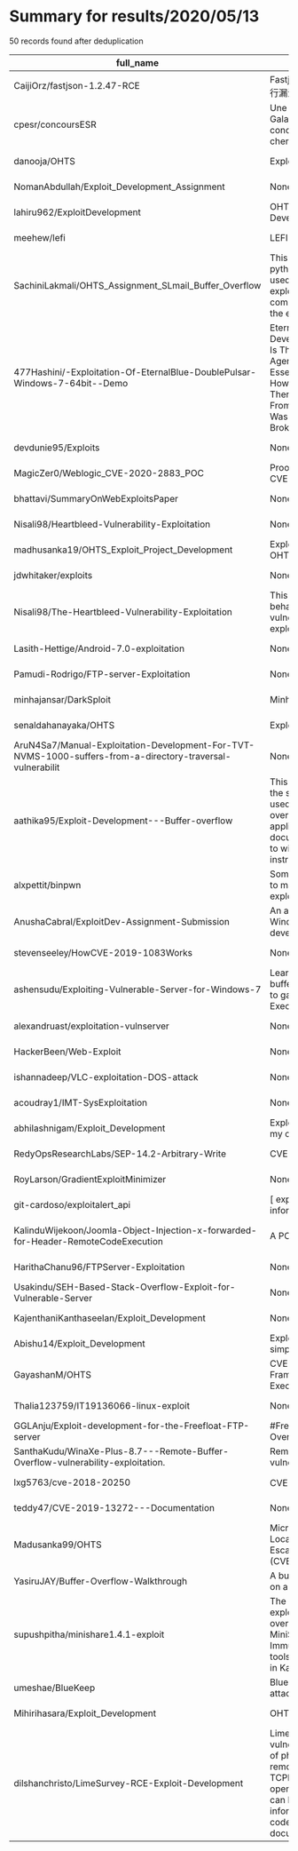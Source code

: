 
# Summary for results/2020/05/13
    
50 records found after deduplication

| full_name | description | html_url | matched_list | matched_count | pushed_at | size | stargazers_count | language | forks_count |
|------------------------------------------------------------------------------------------------------------|------------------------------------------------------------------------------------------------------------------------------------------------------------------------------------------------------------------------------------------------------------------|-------------------------------------------------------------------------------------------------------------------------------|---------------------------------------------|-----------------|---------------------------|--------|--------------------|------------|---------------|
| CaijiOrz/fastjson-1.2.47-RCE | Fastjson <= 1.2.47 远程命令执行漏洞利用工具及方法 | https://github.com/CaijiOrz/fastjson-1.2.47-RCE | ['rce'] | 1 | 2020-05-13 03:44:19+00:00 | 37639 | 249 | Java | 71 |
| cpesr/concoursESR | Une exploitation des données Galaxy pour analyser les concours enseignants-chercheurs de l'ESR. | https://github.com/cpesr/concoursESR | ['exploit'] | 1 | 2020-05-13 13:34:51+00:00 | 1392 | 0 | HTML | 1 |
| danooja/OHTS | Exploit Development - BOF | https://github.com/danooja/OHTS | ['exploit'] | 1 | 2020-05-13 06:34:02+00:00 | 4144 | 0 | | 0 |
| NomanAbdullah/Exploit_Development_Assignment | None | https://github.com/NomanAbdullah/Exploit_Development_Assignment | ['exploit'] | 1 | 2020-05-13 07:11:35+00:00 | 1030 | 0 | | 0 |
| lahiru962/ExploitDevelopment | OHTS Assignment - Exploit Development | https://github.com/lahiru962/ExploitDevelopment | ['exploit'] | 1 | 2020-05-13 08:54:57+00:00 | 1117 | 0 | | 0 |
| meehew/lefi | LEFI Exploits File Inclusion | https://github.com/meehew/lefi | ['exploit'] | 1 | 2020-05-13 08:33:20+00:00 | 1 | 0 | | 0 |
| SachiniLakmali/OHTS_Assignment_SLmail_Buffer_Overflow | This repository contains the python codes that will be used in the buffer overflow exploitation of SLmail and the complete guide of conducting the exploit. | https://github.com/SachiniLakmali/OHTS_Assignment_SLmail_Buffer_Overflow | ['exploit'] | 1 | 2020-05-13 09:45:42+00:00 | 3557 | 0 | Python | 0 |
| 477Hashini/-Exploitation-Of-EternalBlue-DoublePulsar-Windows-7-64bit--Demo | Eternalblue Exploit Was Developed By The NSA Which Is The National Security Agency In United States. Essentially What Happened Or How It Was Released Is That There Were Few Testimonies From NSA Employees, And It Was Leaked By The Shadow Brokers Hacker Grou | https://github.com/477Hashini/-Exploitation-Of-EternalBlue-DoublePulsar-Windows-7-64bit--Demo | ['exploit'] | 1 | 2020-05-13 08:53:02+00:00 | 2665 | 0 | | 0 |
| devdunie95/Exploits | None | https://github.com/devdunie95/Exploits | ['exploit'] | 1 | 2020-05-13 09:55:07+00:00 | 0 | 0 | | 0 |
| MagicZer0/Weblogic_CVE-2020-2883_POC | Proof of concept for Weblogic CVE-2020-2883 | https://github.com/MagicZer0/Weblogic_CVE-2020-2883_POC | ['cve poc', 'cve-2'] | 2 | 2020-05-13 10:19:07+00:00 | 6 | 13 | Java | 1 |
| bhattavi/SummaryOnWebExploitsPaper | None | https://github.com/bhattavi/SummaryOnWebExploitsPaper | ['exploit'] | 1 | 2020-05-13 10:30:43+00:00 | 208 | 0 | | 0 |
| Nisali98/Heartbleed-Vulnerability-Exploitation | None | https://github.com/Nisali98/Heartbleed-Vulnerability-Exploitation | ['exploit'] | 1 | 2020-05-13 12:07:50+00:00 | 0 | 0 | | 0 |
| madhusanka19/OHTS_Exploit_Project_Development | Exploit_Project_Development- OHTS | https://github.com/madhusanka19/OHTS_Exploit_Project_Development | ['exploit'] | 1 | 2020-05-13 12:56:37+00:00 | 1396 | 0 | | 0 |
| jdwhitaker/exploits | None | https://github.com/jdwhitaker/exploits | ['exploit'] | 1 | 2020-05-13 13:54:45+00:00 | 5 | 0 | PowerShell | 0 |
| Nisali98/The-Heartbleed-Vulnerability-Exploitation | This report conveys the behaviour of Heartbleed vulnerability and the exploitation | https://github.com/Nisali98/The-Heartbleed-Vulnerability-Exploitation | ['exploit'] | 1 | 2020-05-13 13:57:51+00:00 | 4281 | 0 | | 0 |
| Lasith-Hettige/Android-7.0-exploitation | None | https://github.com/Lasith-Hettige/Android-7.0-exploitation | ['exploit'] | 1 | 2020-05-13 15:15:21+00:00 | 2978 | 0 | | 0 |
| Pamudi-Rodrigo/FTP-server-Exploitation | None | https://github.com/Pamudi-Rodrigo/FTP-server-Exploitation | ['exploit'] | 1 | 2020-05-13 14:24:19+00:00 | 467 | 0 | | 0 |
| minhajansar/DarkSploit | Minha | https://github.com/minhajansar/DarkSploit | ['sploit'] | 1 | 2020-05-13 14:24:31+00:00 | 0 | 0 | nan | 0 |
| senaldahanayaka/OHTS | Exploit develpoment | https://github.com/senaldahanayaka/OHTS | ['exploit'] | 1 | 2020-05-13 15:17:59+00:00 | 3578 | 0 | | 0 |
| AruN4Sa7/Manual-Exploitation-Development-For-TVT-NVMS-1000-suffers-from-a-directory-traversal-vulnerabilit | None | https://github.com/AruN4Sa7/Manual-Exploitation-Development-For-TVT-NVMS-1000-suffers-from-a-directory-traversal-vulnerabilit | ['exploit'] | 1 | 2020-05-13 18:23:03+00:00 | 374 | 0 | | 0 |
| aathika95/Exploit-Development---Buffer-overflow | This repository contains all the source files that can be used to launch a buffer overflow attacks in windows application. And also it has a document that explains how to with step by step instruction | https://github.com/aathika95/Exploit-Development---Buffer-overflow | ['exploit'] | 1 | 2020-05-13 16:03:05+00:00 | 1280 | 0 | Python | 0 |
| alxpettit/binpwn | Some starter exercises for me to make the most of the binary exploitation class I'm taking | https://github.com/alxpettit/binpwn | ['exploit'] | 1 | 2020-05-13 22:07:17+00:00 | 3 | 0 | Python | 0 |
| AnushaCabral/ExploitDev-Assignment-Submission | An assignment based on Windows 10 exploit development. | https://github.com/AnushaCabral/ExploitDev-Assignment-Submission | ['exploit'] | 1 | 2020-05-13 19:22:06+00:00 | 1211 | 0 | | 0 |
| stevenseeley/HowCVE-2019-1083Works | None | https://github.com/stevenseeley/HowCVE-2019-1083Works | ['cve-2'] | 1 | 2020-05-13 18:17:24+00:00 | 18 | 2 | C# | 0 |
| ashensudu/Exploiting-Vulnerable-Server-for-Windows-7 | Learn how to exploit a simple buffer overflow vulnerability to gain Remote Code Execution on Windows 7 | https://github.com/ashensudu/Exploiting-Vulnerable-Server-for-Windows-7 | ['exploit', 'remote code execution'] | 2 | 2020-05-13 06:08:05+00:00 | 1736 | 1 | Python | 0 |
| alexandruast/exploitation-vulnserver | None | https://github.com/alexandruast/exploitation-vulnserver | ['exploit'] | 1 | 2020-05-13 06:06:26+00:00 | 5 | 0 | | 0 |
| HackerBeen/Web-Exploit | None | https://github.com/HackerBeen/Web-Exploit | ['exploit'] | 1 | 2020-05-13 05:47:05+00:00 | 4410 | 0 | Shell | 0 |
| ishannadeep/VLC-exploitation-DOS-attack | None | https://github.com/ishannadeep/VLC-exploitation-DOS-attack | ['exploit'] | 1 | 2020-05-13 06:05:05+00:00 | 604 | 0 | Python | 0 |
| acoudray1/IMT-SysExploitation | None | https://github.com/acoudray1/IMT-SysExploitation | ['exploit'] | 1 | 2020-05-13 07:39:34+00:00 | 2033 | 0 | C++ | 0 |
| abhilashnigam/Exploit_Development | Exploit development during my osce prep. | https://github.com/abhilashnigam/Exploit_Development | ['exploit'] | 1 | 2020-05-13 02:26:53+00:00 | 36 | 4 | Python | 2 |
| RedyOpsResearchLabs/SEP-14.2-Arbitrary-Write | CVE-2020-5837 exploit | https://github.com/RedyOpsResearchLabs/SEP-14.2-Arbitrary-Write | ['exploit'] | 1 | 2020-05-13 09:45:12+00:00 | 8166 | 31 | C++ | 11 |
| RoyLarson/GradientExploitMinimizer | None | https://github.com/RoyLarson/GradientExploitMinimizer | ['exploit'] | 1 | 2020-05-13 12:38:16+00:00 | 15 | 0 | Python | 0 |
| git-cardoso/exploitalert_api | [ expl ] - exploitalert informative | https://github.com/git-cardoso/exploitalert_api | ['exploit'] | 1 | 2020-05-13 17:55:03+00:00 | 12 | 0 | Python | 0 |
| KalinduWijekoon/Joomla-Object-Injection-x-forwarded-for-Header-RemoteCodeExecution | A POC Document from A-Z | https://github.com/KalinduWijekoon/Joomla-Object-Injection-x-forwarded-for-Header-RemoteCodeExecution | ['remote code execution'] | 1 | 2020-05-13 07:09:20+00:00 | 53 | 0 | | 0 |
| HarithaChanu96/FTPServer-Exploitation | None | https://github.com/HarithaChanu96/FTPServer-Exploitation | ['exploit'] | 1 | 2020-05-13 05:02:54+00:00 | 6502 | 0 | | 0 |
| Usakindu/SEH-Based-Stack-Overflow-Exploit-for-Vulnerable-Server | None | https://github.com/Usakindu/SEH-Based-Stack-Overflow-Exploit-for-Vulnerable-Server | ['exploit'] | 1 | 2020-05-13 05:40:47+00:00 | 5186 | 0 | | 0 |
| KajenthaniKanthaseelan/Exploit_Development | None | https://github.com/KajenthaniKanthaseelan/Exploit_Development | ['exploit'] | 1 | 2020-05-13 06:10:31+00:00 | 6782 | 0 | Python | 0 |
| Abishu14/Exploit_Development | Exploit development using simple fuzzer script | https://github.com/Abishu14/Exploit_Development | ['exploit'] | 1 | 2020-05-13 04:22:17+00:00 | 25745 | 0 | Python | 0 |
| GayashanM/OHTS | CVE-2017-8759 _ .NET Framework Remote Code Execution Vulnerability | https://github.com/GayashanM/OHTS | ['remote code execution'] | 1 | 2020-05-13 17:30:28+00:00 | 7926 | 0 | | 0 |
| Thalia123759/IT19136066-linux-exploit | None | https://github.com/Thalia123759/IT19136066-linux-exploit | ['exploit'] | 1 | 2020-05-13 13:11:08+00:00 | 5185 | 0 | | 0 |
| GGLAnju/Exploit-development-for-the-Freefloat-FTP-server | #FreeFloat FTP Server #MDK Overflow Attack | https://github.com/GGLAnju/Exploit-development-for-the-Freefloat-FTP-server | ['exploit'] | 1 | 2020-05-13 02:59:38+00:00 | 36 | 0 | Ruby | 0 |
| SanthaKudu/WinaXe-Plus-8.7---Remote-Buffer-Overflow-vulnerability-exploitation. | Remote Buffer Overflow vulnerability exploitation. | https://github.com/SanthaKudu/WinaXe-Plus-8.7---Remote-Buffer-Overflow-vulnerability-exploitation. | ['exploit'] | 1 | 2020-05-13 02:32:53+00:00 | 2465 | 0 | | 0 |
| lxg5763/cve-2018-20250 | CVE-2018-20250漏洞利用 | https://github.com/lxg5763/cve-2018-20250 | ['cve-2'] | 1 | 2020-05-13 03:28:13+00:00 | 72 | 0 | C++ | 0 |
| teddy47/CVE-2019-13272---Documentation | None | https://github.com/teddy47/CVE-2019-13272---Documentation | ['cve-2'] | 1 | 2020-05-13 03:33:09+00:00 | 929 | 0 | | 0 |
| Madusanka99/OHTS | Microsoft Windows - 'afd.sys' Local Kernel Privilege Escalation Exploit Report (CVE-2011-1249) | https://github.com/Madusanka99/OHTS | ['exploit'] | 1 | 2020-05-13 18:06:25+00:00 | 466 | 0 | | 0 |
| YasiruJAY/Buffer-Overflow-Walkthrough | A buffer overflow exploitation on a real life software | https://github.com/YasiruJAY/Buffer-Overflow-Walkthrough | ['exploit'] | 1 | 2020-05-13 04:31:58+00:00 | 1757 | 0 | | 0 |
| supushpitha/minishare1.4.1-exploit | The process of the exploitation of a buffer overflow vulnerability in MiniShare 1.4.1 using the Immunity Debugger and the tools that come out of the box in Kali. | https://github.com/supushpitha/minishare1.4.1-exploit | ['exploit'] | 1 | 2020-05-13 05:01:05+00:00 | 1964 | 0 | Python | 0 |
| umeshae/BlueKeep | BlueKeep Vulnerability DOS attack exploitation | https://github.com/umeshae/BlueKeep | ['exploit'] | 1 | 2020-05-13 05:24:46+00:00 | 788 | 0 | | 0 |
| Mihirihasara/Exploit_Development | OHTS_Assignment | https://github.com/Mihirihasara/Exploit_Development | ['exploit'] | 1 | 2020-05-13 05:27:50+00:00 | 4220 | 0 | | 0 |
| dilshanchristo/LimeSurvey-RCE-Exploit-Development | LimeSurvey version 3.15 is vulnerable to decentralization of phar in TCPDF allowing remote code execution. TCPDF is one of the top rated open source products which can be used to insert the information inside the html code into a PDF format document while | https://github.com/dilshanchristo/LimeSurvey-RCE-Exploit-Development | ['exploit', 'rce', 'remote code execution'] | 3 | 2020-05-13 18:25:57+00:00 | 2751 | 0 | Python | 0 |
